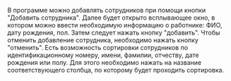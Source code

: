 В программе можно добавлять сотрудников при помощи кнопки "Добавить сотрудника". Далее будет открыто всплывающее окно, в котором можно ввести необходимую информацию о работнике: ФИО, дату рождения, пол. Затем следует нажать кнопку "добавить". Чтобы отменить добавление сотрудника, необходимо нажать кнопку "отменить".
Есть возможность сортировки сотрудников по идентификационному номеру, имени, фамилии, отчеству, дате рождения или полу. Для этого необходимо нажать на название соответствующего столбца, по которому будет проходить сортировка.
